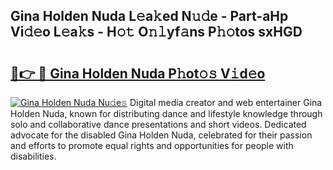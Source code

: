 ## Gina Holden Nuda L𝚎a𝚔ed N𝚞𝚍e - Part-aHp Vi𝚍𝚎o L𝚎a𝚔s - H𝚘𝚝 O𝚗𝚕yf𝚊ns P𝚑𝚘tos sxHGD

# <h2><a href="http://kf0ftnj.oniu.top/?m=Gina+Holden+Nuda">🔗👉 🔴 Gina Holden Nuda P𝚑ot𝚘𝚜 V𝚒d𝚎o</a></h2>

[![Gina Holden Nuda Nu𝚍e𝚜](https://i.imgur.com/0qMVB7G.gif)](http://kf0ftnj.oniu.top/?m=Gina+Holden+Nuda)
Digital media creator and web entertainer Gina Holden Nuda, known for distributing dance and lifestyle knowledge through solo and collaborative dance presentations and short videos. Dedicated advocate for the disabled Gina Holden Nuda, celebrated for their passion and efforts to promote equal rights and opportunities for people with disabilities.  
